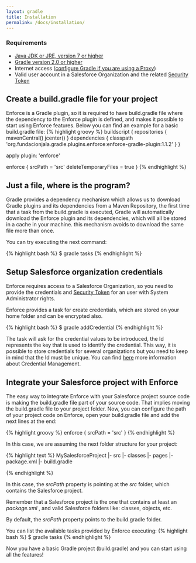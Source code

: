 ```yaml
---
layout: gradle
title: Installation
permalink: /docs/installation/
---
```



### Requirements
 * [Java JDK or JRE, version 7 or higher](http://java.com/en/)
 * [Gradle version 2.0 or higher](https://gradle.org/docs/current/userguide/installation.html)
 * Internet access ([configure Gradle if you are using a Proxy](https://gradle.org/docs/current/userguide/build_environment.html))
 * Valid user account in a Salesforce Organization and the related [Security Token](https://help.salesforce.com/apex/HTViewHelpDoc?id=user_security_token.htm)

## Create a build.gradle file for your project

Enforce is a Gradle plugin, so it is required to have build.gradle file where the dependency to the Enforce plugin is defined, and makes it possible to start using Enforce features. Below you can find an example for a basic build.gradle  file:
{% highlight groovy %}
   buildscript {
       repositories {
           mavenCentral()
           jcenter()
       }
       dependencies {
           classpath 'org.fundacionjala.gradle.plugins.enforce:enforce-gradle-plugin:1.1.2'
       }
   }
   
   apply plugin: 'enforce'
   
   enforce {
     srcPath = 'src'
     deleteTemporaryFiles = true
   }
{% endhighlight %}

## Just a file, where is the program?
Gradle provides a dependency mechanism which allows us to download  Gradle plugins and its dependencies from a Maven Repository, the first time that a task from the build.gradle  is executed, Gradle will automatically download  the Enforce plugin and its dependencies, which will all be stored  in a cache in your machine. this mechanism  avoids to download  the same file more than once.

You can try executing the next command:

{% highlight bash %}
   $ gradle tasks
{% endhighlight %}


## Setup Salesforce organization credentials
Enforce requires access to a Salesforce Organization, so you need to provide the credentials and [Security Token](https://help.salesforce.com/apex/HTViewHelpDoc?id=user_security_token.htm) for an user with System Administrator rights.

Enforce provides a task for create credentials, which are stored on your home folder and can be encrypted also.

{% highlight bash %}
   $ gradle addCredential
{% endhighlight %}


The task will ask for the credential values to be introduced, the Id represents the key that is used to identify the credential. This way, it is possible to store credentials for several organizations but you need to keep in mind that the Id must be unique. You can find <a href="{{ site.url }}/docs/credentials/" target="_blank">here</a> more information about Credential  Management.

## Integrate your Salesforce project with Enforce

The easy way to integrate Enforce with your Salesforce project source code is making the build.gradle file part of your source code. That implies moving the build.gradle  file to your project folder.
Now, you can configure the path of your project code on Enforce, open your build.gradle file and add the next lines at the end:

{% highlight groovy %}
  enforce {
    srcPath = 'src'
  }
{% endhighlight %}

In this case, we are assuming the next folder structure for your project:

{% highlight text %}
MySalesforceProject
|- src
   |- classes
   |- pages
   |- package.xml
|- build.gradle
  
{% endhighlight %}

In this case, the _srcPath_ property is pointing at the _src_ folder, which contains the Salesforce project.

<div class="note info">
  <p>Remember that a Salesforce project is the one that contains at least an <em>package.xml</em> , and valid Salesforce folders like: classes, objects, etc.</p>
</div>

By default, the _srcPath_ property points to the build.gradle folder.

You can list the available tasks provided by Enforce executing:
{% highlight bash %}
   $ gradle tasks
{% endhighlight %}

Now you have a basic Gradle project (build.gradle) and you can start using all the features!
